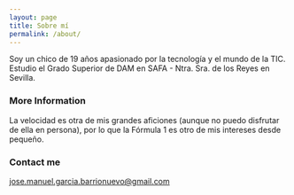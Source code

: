 ```yaml
---
layout: page
title: Sobre mí
permalink: /about/
---
```


Soy un chico de 19 años apasionado por la tecnología y el mundo de la TIC. Estudio el Grado Superior de DAM en SAFA - Ntra. Sra. de los Reyes en Sevilla.

### More Information

La velocidad es otra de mis grandes aficiones (aunque no puedo disfrutar de ella en persona), por lo que la Fórmula 1 es otro de mis intereses desde pequeño.

### Contact me

[jose.manuel.garcia.barrionuevo@gmail.com](mailto:jose.manuel.garcia.barrionuevo@gmail.com)
